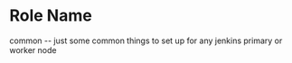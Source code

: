 Role Name
=========

common -- just some common things to set up for any jenkins primary or worker node
